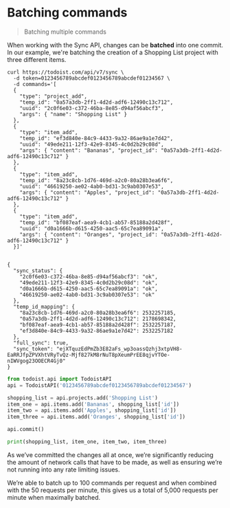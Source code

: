 # Batching commands

> Batching multiple commands

When working with the Sync API, changes can be **batched** into one commit. In our example, we're batching the creation of a Shopping List project with three different items.

```shell
curl https://todoist.com/api/v7/sync \
  -d token=0123456789abcdef0123456789abcdef01234567 \
  -d commands='[
  {
    "type": "project_add",
    "temp_id": "0a57a3db-2ff1-4d2d-adf6-12490c13c712",
    "uuid": "2c0f6e03-c372-46ba-8e85-d94af56abcf3",
    "args": { "name": "Shopping List" }
  },
  {
    "type": "item_add",
    "temp_id": "ef3d840e-84c9-4433-9a32-86ae9a1e7d42",
    "uuid": "49ede211-12f3-42e9-8345-4c0d2b29c08d",
    "args": { "content": "Bananas", "project_id": "0a57a3db-2ff1-4d2d-adf6-12490c13c712" }
  },
  {
    "type": "item_add",
    "temp_id": "8a23c8cb-1d76-469d-a2c0-80a28b3ea6f6",
    "uuid": "46619250-ae02-4ab0-bd31-3c9ab0307e53",
    "args": { "content": "Apples", "project_id": "0a57a3db-2ff1-4d2d-adf6-12490c13c712" }
  },
  {
    "type": "item_add",
    "temp_id": "bf087eaf-aea9-4cb1-ab57-85188a2d428f",
    "uuid": "d0a1666b-d615-4250-aac5-65c7ea89091a",
    "args": { "content": "Oranges", "project_id": "0a57a3db-2ff1-4d2d-adf6-12490c13c712" }
  }]'


{ 
  "sync_status": { 
    "2c0f6e03-c372-46ba-8e85-d94af56abcf3": "ok",
    "49ede211-12f3-42e9-8345-4c0d2b29c08d": "ok", 
    "d0a1666b-d615-4250-aac5-65c7ea89091a": "ok", 
    "46619250-ae02-4ab0-bd31-3c9ab0307e53": "ok" 
  },
  "temp_id_mapping": {
    "8a23c8cb-1d76-469d-a2c0-80a28b3ea6f6": 2532257185, 
    "0a57a3db-2ff1-4d2d-adf6-12490c13c712": 2178698342, 
    "bf087eaf-aea9-4cb1-ab57-85188a2d428f": 2532257187, 
    "ef3d840e-84c9-4433-9a32-86ae9a1e7d42": 2532257182 
  }, 
  "full_sync": true, 
  "sync_token": "ejXTquzEdPmZb3E82aFs_wp3oassQzhj3xtpVH8-EaRRJfpZPVXhtVRyTvQz-Mjf827kM8rNuT8pXeumPrEE8qjvYTOe-nIWVgog23OOECR4Gj0" 
}
```

```python
from todoist.api import TodoistAPI
api = TodoistAPI('0123456789abcdef0123456789abcdef01234567')

shopping_list = api.projects.add('Shopping List')
item_one = api.items.add('Bananas', shopping_list['id'])
item_two = api.items.add('Apples', shopping_list['id'])
item_three = api.items.add('Oranges', shopping_list['id'])

api.commit()

print(shopping_list, item_one, item_two, item_three)
```

As we’ve committed the changes all at once, we’re significantly reducing the amount of network calls that have to be made, as well as ensuring we’re not running into any rate limiting issues.

We’re able to batch up to 100 commands per request and when combined with the 50 requests per minute, this gives us a total of 5,000 requests per minute when maximally batched.

